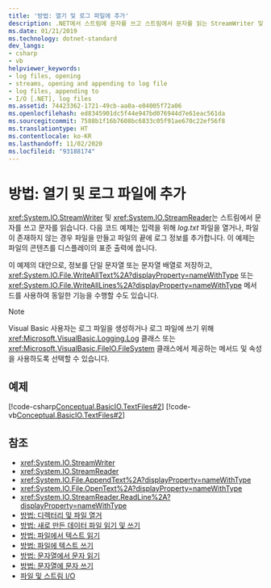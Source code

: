 ```yaml
---
title: '방법: 열기 및 로그 파일에 추가'
description: .NET에서 스트림에 문자를 쓰고 스트림에서 문자를 읽는 StreamWriter 및 StreamReader 클래스를 사용하여 로그 파일을 열고 로그 파일에 추가합니다.
ms.date: 01/21/2019
ms.technology: dotnet-standard
dev_langs:
- csharp
- vb
helpviewer_keywords:
- log files, opening
- streams, opening and appending to log file
- log files, appending to
- I/O [.NET], log files
ms.assetid: 74423362-1721-49cb-aa0a-e04005f72a06
ms.openlocfilehash: ed8345901dc5f44e947bd076944d7e61eac561da
ms.sourcegitcommit: 7588b1f16b7608bc6833c05f91ae670c22ef56f8
ms.translationtype: HT
ms.contentlocale: ko-KR
ms.lasthandoff: 11/02/2020
ms.locfileid: "93188174"
---
```

# <a name="how-to-open-and-append-to-a-log-file"></a>방법: 열기 및 로그 파일에 추가

<xref:System.IO.StreamWriter> 및 <xref:System.IO.StreamReader>는 스트림에서 문자를 쓰고 문자를 읽습니다. 다음 코드 예제는 입력을 위해 *log.txt* 파일을 열거나, 파일이 존재하지 않는 경우 파일을 만들고 파일의 끝에 로그 정보를 추가합니다. 이 예제는 파일의 콘텐츠를 디스플레이의 표준 출력에 씁니다.

이 예제의 대안으로, 정보를 단일 문자열 또는 문자열 배열로 저장하고, <xref:System.IO.File.WriteAllText%2A?displayProperty=nameWithType> 또는 <xref:System.IO.File.WriteAllLines%2A?displayProperty=nameWithType> 메서드를 사용하여 동일한 기능을 수행할 수도 있습니다.  
  
> [!NOTE]
> Visual Basic 사용자는 로그 파일을 생성하거나 로그 파일에 쓰기 위해 <xref:Microsoft.VisualBasic.Logging.Log> 클래스 또는 <xref:Microsoft.VisualBasic.FileIO.FileSystem> 클래스에서 제공하는 메서드 및 속성을 사용하도록 선택할 수 있습니다.  
  
## <a name="example"></a>예제  
 [!code-csharp[Conceptual.BasicIO.TextFiles#2](../../../samples/snippets/csharp/VS_Snippets_CLR/conceptual.basicio.textfiles/cs/source2.cs#2)]
 [!code-vb[Conceptual.BasicIO.TextFiles#2](../../../samples/snippets/visualbasic/VS_Snippets_CLR/conceptual.basicio.textfiles/vb/source2.vb#2)]  
  
## <a name="see-also"></a>참조

- <xref:System.IO.StreamWriter>  
- <xref:System.IO.StreamReader>  
- <xref:System.IO.File.AppendText%2A?displayProperty=nameWithType>  
- <xref:System.IO.File.OpenText%2A?displayProperty=nameWithType>  
- <xref:System.IO.StreamReader.ReadLine%2A?displayProperty=nameWithType>  
- [방법: 디렉터리 및 파일 열거](how-to-enumerate-directories-and-files.md)  
- [방법: 새로 만든 데이터 파일 읽기 및 쓰기](how-to-read-and-write-to-a-newly-created-data-file.md)  
- [방법: 파일에서 텍스트 읽기](how-to-read-text-from-a-file.md)  
- [방법: 파일에 텍스트 쓰기](how-to-write-text-to-a-file.md)  
- [방법: 문자열에서 문자 읽기](how-to-read-characters-from-a-string.md)  
- [방법: 문자열에 문자 쓰기](how-to-write-characters-to-a-string.md)  
- [파일 및 스트림 I/O](index.md)
